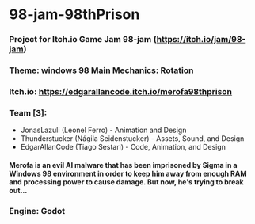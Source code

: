 # 98-jam-98thPrison
### Project for Itch.io Game Jam 98-jam (https://itch.io/jam/98-jam)
### Theme: windows 98 Main Mechanics: Rotation
### Itch.io: https://edgarallancode.itch.io/merofa98thprison

### Team [3]:
- JonasLazuli (Leonel Ferro) - Animation and Design
- Thunderstucker (Nágila Seidenstucker) -  Assets, Sound, and Design
- EdgarAllanCode (Tiago Sestari) - Code, Animation, and Design


#### Merofa is an evil AI malware that has been imprisoned by Sigma in a Windows 98 environment in order to keep him away from enough RAM and processing power to cause damage. But now, he's trying to break out...  

### Engine: Godot

